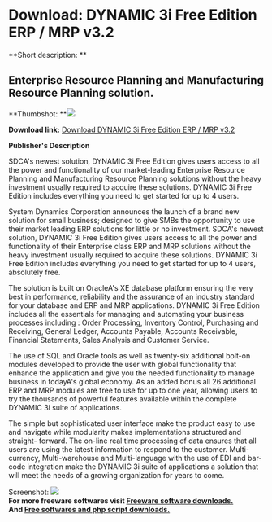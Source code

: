 # Download: DYNAMIC 3i Free Edition ERP / MRP v3.2

**Short description: **

## Enterprise Resource Planning and Manufacturing Resource Planning solution.

  
**Thumbshot: **![](http://www.freewarefiles.com/screenshot/dynamic3i_md.gif)   
  
**Download link:** [Download DYNAMIC 3i Free Edition ERP / MRP v3.2](http://freesoftwares.boysofts.com/DYNAMIC-i-Free-Edition-ERP-MRP-V_program_33347.html)  
  

**Publisher's Description**  
  

SDCA's newest solution, DYNAMIC 3i Free Edition gives users access to all the
power and functionality of our market-leading Enterprise Resource Planning and
Manufacturing Resource Planning solutions without the heavy investment usually
required to acquire these solutions. DYNAMIC 3i Free Edition includes
everything you need to get started for up to 4 users.

System Dynamics Corporation announces the launch of a brand new solution for
small business; designed to give SMBs the opportunity to use their market
leading ERP solutions for little or no investment. SDCA's newest solution,
DYNAMIC 3i Free Edition gives users access to all the power and functionality
of their Enterprise class ERP and MRP solutions without the heavy investment
usually required to acquire these solutions. DYNAMIC 3i Free Edition includes
everything you need to get started for up to 4 users, absolutely free.

The solution is built on OracleA's XE database platform ensuring the very best
in performance, reliability and the assurance of an industry standard for your
database and ERP and MRP applications. DYNAMIC 3i Free Edition includes all
the essentials for managing and automating your business processes including :
Order Processing, Inventory Control, Purchasing and Receiving, General Ledger,
Accounts Payable, Accounts Receivable, Financial Statements, Sales Analysis
and Customer Service.

The use of SQL and Oracle tools as well as twenty-six additional bolt-on
modules developed to provide the user with global functionality that enhance
the application and give you the needed functionality to manage business in
todayA's global economy. As an added bonus all 26 additional ERP and MRP
modules are free to use for up to one year, allowing users to try the
thousands of powerful features available within the complete DYNAMIC 3i suite
of applications.

The simple but sophisticated user interface make the product easy to use and
navigate while modularity makes implementations structured and straight-
forward. The on-line real time processing of data ensures that all users are
using the latest information to respond to the customer. Multi-currency,
Multi-warehouse and Multi-language with the use of EDI and bar-code
integration make the DYNAMIC 3i suite of applications a solution that will
meet the needs of a growing organization for years to come.

  
  
Screenshot: ![](http://www.freewarefiles.com/screenshot/dynamic3i.gif)  
**For more freeware softwares visit [Freeware software downloads.](http://freesoftwares.boysofts.com/)**   
**And [Free softwares and php script downloads.](http://www.boysofts.com/)**

